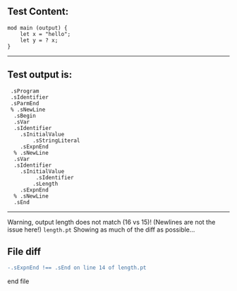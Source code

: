 
Test Content: 
-------------------------
```
mod main (output) {
    let x = "hello";
    let y = ? x;
}
```
------------------------
Test output is: 
-------------------------
```
 .sProgram
 .sIdentifier
 .sParmEnd
 % .sNewLine
  .sBegin
  .sVar
  .sIdentifier
    .sInitialValue
        .sStringLiteral
    .sExpnEnd
  % .sNewLine
  .sVar
  .sIdentifier
    .sInitialValue
         .sIdentifier
        .sLength
    .sExpnEnd
  % .sNewLine
  .sEnd

```
------------------------
Warning, output length does not match (16 vs 15)!  (Newlines are not the issue here!) `length.pt`
Showing as much of the diff as possible...

File diff
-------------------------
```diff
-.sExpnEnd !== .sEnd on line 14 of length.pt

```
end file
